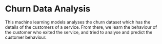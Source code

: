 # Churn Data Analysis
This machine learning models analyses the churn dataset which has the details of the customers of a service. 
From there, we learn the behaviour of the customer who exited the service, and tried to analyse and predict the customer behaviour.
